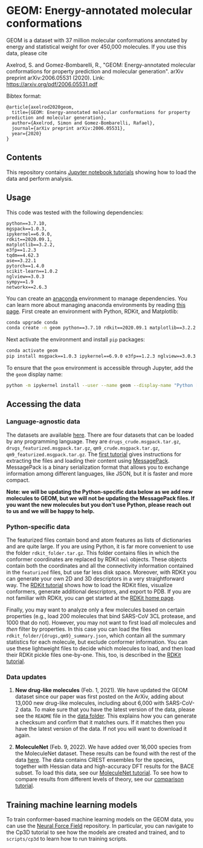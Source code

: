 # GEOM: Energy-annotated molecular conformations 

GEOM is a dataset with 37 million molecular conformations annotated by energy and statistical weight for over 450,000 molecules. If you use this data, please cite

Axelrod, S. and Gomez-Bombarelli, R., "GEOM: Energy-annotated molecular conformations for property prediction and molecular generation". arXiv preprint arXiv:2006.05531 (2020). Link: https://arxiv.org/pdf/2006.05531.pdf

Bibtex format:

```
@article{axelrod2020geom,
  title={GEOM: Energy-annotated molecular conformations for property prediction and molecular generation},
  author={Axelrod, Simon and Gomez-Bombarelli, Rafael},
  journal={arXiv preprint arXiv:2006.05531},
  year={2020}
}
```


## Contents
This repository contains [Jupyter notebook tutorials](https://github.com/learningmatter-mit/geom/blob/master/tutorials) showing how to load the data and perform analysis.

## Usage
This code was tested with the following dependencies:
```
python==3.7.10,
mgspack==1.0.3,
ipykernel==6.9.0,
rdkit==2020.09.1,
matplotlib==3.2.2,
e3fp==1.2.3
tqdm==4.62.3
ase==3.22.1
pytorch==1.4.0 
scikit-learn==1.0.2 
nglview==3.0.3
sympy==1.9 
networkx==2.6.3
```

You can create an [anaconda](https://conda.io/docs/index.html) environment to manage dependencies. You can learn more about managing anaconda environments by reading [this page](http://conda.pydata.org/). First create an environment with Python, RDKit, and Matplotlib:

```bash
conda upgrade conda
conda create -n geom python==3.7.10 rdkit==2020.09.1 matplotlib==3.2.2 tqdm==4.62.3 ase==3.22.1 pytorch==1.4.0 scikit-learn==1.0.2 -c rdkit -c conda-forge -c pytorch -c anaconda

```
Next activate the environment and install `pip` packages:
```bash
conda activate geom
pip install msgpack==1.0.3 ipykernel==6.9.0 e3fp==1.2.3 nglview==3.0.3 sympy==1.9 networkx==2.6.3
```
To ensure that the `geom` environment is accessible through Jupyter, add the the `geom` display name:
```bash
python -m ipykernel install --user --name geom --display-name "Python [conda env:geom"]
```

## Accessing the data

### Language-agnostic data

The datasets are available [here](https://doi.org/10.7910/DVN/JNGTDF). There are four datasets that can be loaded by any programming language. They are `drugs_crude.msgpack.tar.gz`, `drugs_featurized.msgpack.tar.gz`, `qm9_crude.msgpack.tar.gz`, `qm9_featurized.msgpack.tar.gz`. The [first tutorial](https://github.com/learningmatter-mit/geom/blob/master/tutorials/01_loading_data.ipynb) gives instructions for extracting the files and loading their content using [MessagePack](https://msgpack.org/index.html). MessagePack is a binary serialization format that allows you to exchange information among different languages, like JSON, but it is faster and more compact. 

**Note: we will be updating the Python-specific data below as we add new molecules to GEOM, but we will not be updating the MessagePack files. If you want the new molecules but you don't use Python, please reach out to us and we will be happy to help.**

### Python-specific data

The featurized files contain bond and atom features as lists of dictionaries and are quite large. If you are using Python, it is far more convenient to use the folder `rdkit_folder.tar.gz`. This folder contains files in which the conformer coordinates are replaced by RDKit `mol` objects. These objects contain both the coordinates and all the connectivity information contained in the `featurized` files, but use far less disk space. Moreover, with RDKit you can generate your own 2D and 3D descriptors in a very straightforward way. The [RDKit tutorial](https://github.com/learningmatter-mit/geom/blob/master/tutorials/02_loading_rdkit_mols.ipynb) shows how to load the RDKit files, visualize conformers, generate additional descriptors, and export to PDB. If you are not familiar with RDKit, you can get started at the [RDKit home page](https://www.rdkit.org/docs/index.html).

Finally, you may want to analyze only a few molecules based on certain properties (e.g., load 200 molecules that bind SARS-CoV 3CL protease, and 1000 that do not). However, you may not want to first load *all* molecules and *then* filter by properties. In this case you can load the files `rdkit_folder/{drugs,qm9}_summary.json`, which contain all the summary statistics for each molecule, but exclude conformer information. You can use these lightweight files to decide which molecules to load, and then load their RDKit pickle files one-by-one. This, too, is described in the [RDKit tutorial](https://github.com/learningmatter-mit/geom/blob/master/tutorials/02_loading_rdkit_mols.ipynb).


### Data updates
1. **New drug-like molecules** (Feb. 1, 2021). We have updated the GEOM dataset since our paper was first posted on the ArXiv, adding about 13,000 new drug-like molecules, including about 6,000 with SARS-CoV-2 data. To make sure that you have the latest version of the data, please see the `README` file in the [data folder](https://doi.org/10.7910/DVN/JNGTDF). This explains how you can generate a checksum and confirm that it matches ours. If it matches then you have the latest version of the data. If not you will want to download it again.

2. **MoleculeNet** (Feb. 9, 2022). We have added over 16,000 species from the MoleculeNet dataset. These results can be found with the rest of the data [here](https://doi.org/10.7910/DVN/JNGTDF). The data contains CREST ensembles for the species, together with Hessian data and high-accuracy DFT results for the BACE subset. To load this data, see our [MoleculeNet tutorial](https://github.com/learningmatter-mit/geom/blob/master/tutorials/03_loading_molecule_net.ipynb). To see how to compare results from different levels of theory, see our [comparison tutorial](https://github.com/learningmatter-mit/geom/blob/master/tutorials/04_comparing_ensembles.ipynb).


## Training machine learning models
To train conformer-based machine learning models on the GEOM data, you can use the [Neural Force Field](https://github.com/learningmatter-mit/NeuralForceField) repository. In particular, you can navigate to the Cp3D tutorial to see how the models are created and trained, and to `scripts/cp3d` to learn how to run training scripts.

